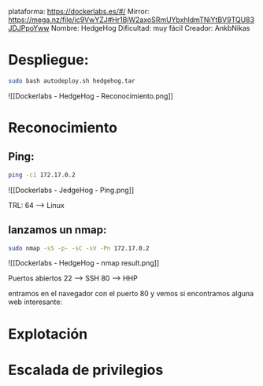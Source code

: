 plataforma: https://dockerlabs.es/#/
Mirror: https://mega.nz/file/ic9VwYZJ#Hr1BjW2axoSRmUYbxhldmTNiYtBV9TQU83JDJPpoYww
Nombre: HedgeHog
Dificultad: muy fácil
Creador: AnkbNikas



# Despliegue:
```sh fold:"Deploy injection machine"
sudo bash autodeploy.sh hedgehog.tar
```

![[Dockerlabs - HedgeHog - Reconocimiento.png]]
# Reconocimiento

## Ping:

```sh fold:"Deploy injection machine"
ping -c1 172.17.0.2
```

![[Dockerlabs - JedgeHog - Ping.png]]

TRL: 64 --> Linux

## lanzamos un nmap:

```sh fold:"Reconocimiento con nmap"
sudo nmap -sS -p- -sC -sV -Pn 172.17.0.2
```

![[Dockerlabs - HedgeHog - nmap result.png]]

Puertos abiertos
22 --> SSH
80 --> HHP

entramos en el navegador con el puerto 80 y vemos si encontramos alguna web interesante:

# Explotación

# Escalada de privilegios